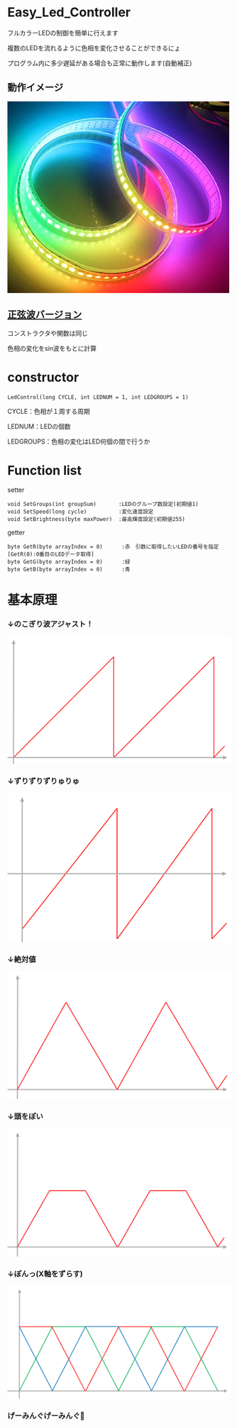 # Easy_Led_Controller

フルカラーLEDの制御を簡単に行えます

複数のLEDを流れるように色相を変化させることができるにょ

プログラム内に多少遅延がある場合も正常に動作します(自動補正)


## 動作イメージ
![](/img/gradation.jpg)

<a href=/sin_wave_version><h2>正弦波バージョン</h2></a>

コンストラクタや関数は同じ

色相の変化をsin波をもとに計算


# constructor
 ```
 LedControl(long CYCLE, int LEDNUM = 1, int LEDGROUPS = 1)
 ```
 
 CYCLE：色相が１周する周期
 
 LEDNUM：LEDの個数
 
 LEDGROUPS：色相の変化はLED何個の間で行うか


# Function list
 setter
 ```
 void SetGroups(int groupSum)       :LEDのグループ数設定(初期値1)
 void SetSpeed(long cycle)          :変化速度設定
 void SetBrightness(byte maxPower)  :最高輝度設定(初期値255)
 ```
 
 getter
 ```
 byte GetR(byte arrayIndex = 0)      :赤　引数に取得したいLEDの番号を指定 [GetR(0):0番目のLEDデータ取得]
 byte GetG(byte arrayIndex = 0)      :緑
 byte GetB(byte arrayIndex = 0)      :青
 ```

# 基本原理

### ↓のこぎり波アジャスト！

![](/img/のこぎり.png)

### ↓ずりずりずりゅりゅ

![](/img/基準ずらし.png)

### ↓絶対値

![](/img/絶対値.png)

### ↓頭をぽい

![](/img/切り捨て.png)

### ↓ぽんっ(X軸をずらす)

![](/img/まじぇまじぇ.png)

### げーみんぐげーみんぐ🎌
